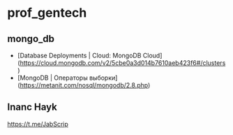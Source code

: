 # prof_gentech
## mongo_db
- [Database Deployments | Cloud: MongoDB Cloud] (https://cloud.mongodb.com/v2/5cbe0a3d014b7610aeb423f6#/clusters)
- [MongoDB | Операторы выборки] (https://metanit.com/nosql/mongodb/2.8.php)
## Inanc Hayk
https://t.me/JabScrip
